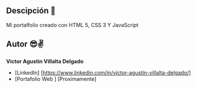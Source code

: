 ## Descipción 📖

Mi portalfolio creado con HTML 5, CSS 3 Y JavaScript

## Autor 😎✌️
**Victor Agustin Villalta Delgado**

* [LinkedIn] [https://www.linkedin.com/in/víctor-agustín-villalta-delgado/]
* [Portafolio Web ] [Proximamente]
